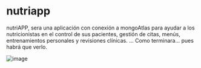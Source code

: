 # nutriapp
nutriAPP, sera una aplicación con conexión a mongoAtlas para ayudar a los nutricionistas en el  control de sus pacientes, gestión de citas, menús, entrenamientos personales y revisiones clínicas.
... Como terminara... pues habrá que verlo.

![image](https://user-images.githubusercontent.com/78279221/228049695-35250b6d-536d-4101-aa97-11fc30802a9d.png)
